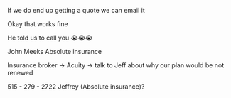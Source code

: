 If we do end up getting a quote we can email it

Okay that works fine

He told us to call you 😭😭😭

John Meeks
Absolute insurance

Insurance broker -> Acuity -> talk to Jeff about why our plan would be not renewed

515 - 279 - 2722
Jeffrey (Absolute insurance)?

